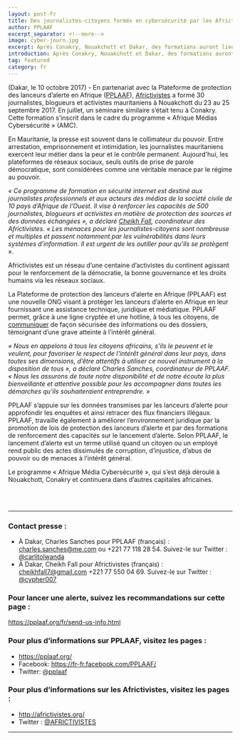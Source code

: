 ```yaml
---
layout: post-fr
title: Des journalistes-citoyens formés en cybersécurité par les Africtivistes et PPLAAF
author: PPLAAF
excerpt_separator: <!--more-->
image: cyber-journ.jpg
excerpt: Après Conakry, Nouakchott et Dakar, des formations auront lieu dans d’autres capitales africaines
introduction: Après Conakry, Nouakchott et Dakar, des formations auront lieu dans d’autres capitales africaines
tag: featured
category: fr
---
```

<!-- <img class="img-responsive img-post center-block" src="/img/posts/cyber-journ.jpg"> -->

(Dakar, le 10 octobre 2017) - En partenariat avec la Plateforme de protection des lanceurs d’alerte en Afrique ([PPLAAF](https://pplaaf.org/fr/)), [Africtivistes](http://www.africtivistes.org/) a formé 30 journalistes, blogueurs et activistes mauritaniens à Nouakchott du 23 au 25 septembre 2017. En juillet, un séminaire similaire s’était tenu à Conakry. Cette formation s’inscrit dans le cadre du programme « Afrique Médias Cybersécurité » (AMC). 

En Mauritanie, la presse est souvent dans le collimateur du pouvoir. Entre arrestation, emprisonnement et intimidation, les journalistes mauritaniens exercent leur métier dans la peur et le contrôle permanent. Aujourd'hui, les plateformes de réseaux sociaux, seuls outils de prise de parole démocratique, sont considérées comme une véritable menace par le régime au pouvoir.

_« Ce programme de formation en sécurité internet est destiné aux journalistes professionnels et aux acteurs des médias de la société civile de 10 pays d’Afrique de l’Ouest. Il vise à renforcer les capacités de 500 journalistes, blogueurs et activistes en matière de protection des sources et des données échangées », a déclaré [Cheikh Fall](https://twitter.com/cypher007?lang=fr), coordinateur des Africtivistes. « Les menaces pour les journalistes-citoyens sont nombreuse et multiples et passent notamment par les vulnérabilités dans leurs systèmes d’information. Il est urgent de les outiller pour qu’ils se protègent »_.

Africtivistes est un réseau d’une centaine d’activistes du continent agissant pour le renforcement de la démocratie, la bonne gouvernance et les droits humains via les réseaux sociaux.

La Plateforme de protection des lanceurs d’alerte en Afrique (PPLAAF) est une nouvelle ONG visant à protéger les lanceurs d’alerte en Afrique en leur fournissant une assistance technique, juridique et médiatique. PPLAAF permet, grâce à une ligne cryptée et une hotline, à tous les citoyens, de [communiquer](https://pplaaf.org/fr/send-us-info.html) de façon sécurisée des informations ou des dossiers, témoignant d’une grave atteinte à l’intérêt général. 

_« Nous en appelons à tous les citoyens africains, s’ils le peuvent et le veulent, pour favoriser le respect de l’intérêt général dans leur pays, dans toutes ses dimensions, d’être attentifs à utiliser ce nouvel instrument à la disposition de tous », a déclaré Charles Sanches, coordinateur de PPLAAF. « Nous les assurons de toute notre disponibilité et de notre écoute la plus bienveillante et attentive possible pour les accompagner dans toutes les démarches qu’ils souhaiteraient entreprendre. »_

PPLAAF s’appuie sur les données transmises par les lanceurs d’alerte pour approfondir les enquêtes et ainsi retracer des flux financiers illégaux. PPLAAF, travaille également à améliorer l’environnement juridique par la promotion de lois de protection des lanceurs d’alerte et par des formations de renforcement des capacités sur le lancement d’alerte. Selon PPLAAF, le lancement d’alerte est un terme utilisé quand un citoyen ou un employé rend public des actes dissimulés de corruption, d’injustice, d’abus de pouvoir ou de menaces à l’intérêt général.

Le programme « Afrique Média Cybersécurité », qui s’est déjà déroulé à Nouakchott, Conakry et continuera dans d’autres capitales africaines.


<br>
<br>

------

### Contact presse : 
- À Dakar, Charles Sanches pour PPLAAF (français) : [charles.sanches@me.com](mailto:charles.sanches@me.com) ou +221 77 118 28 54. Suivez-le sur Twitter : [@carlitolwanda](https://twitter.com/carlitolwanda?lang=fr)
- À Dakar, Cheikh Fall pour Africtivistes (français) : [cheikhfall7@gmail.com](mailto:cheikhfall7@gmail.com) +221 77 550 04 69. Suivez-le sur Twitter : [@cypher007](https://twitter.com/cypher007?lang=fr)

### Pour lancer une alerte, suivez les recommandations sur cette page :
<https://pplaaf.org/fr/send-us-info.html>

### Pour plus d’informations sur PPLAAF, visitez les pages :
- <https://pplaaf.org/>
- Facebook: <https://fr-fr.facebook.com/PPLAAF/>
- Twitter: [@pplaaf](https://twitter.com/pplaaf)

### Pour plus d’informations sur les Africtivistes, visitez les pages :
- <http://africtivistes.org/>
- Twitter : [@AFRICTIVISTES](https://twitter.com/AFRICTIVISTES?lang=fr)


--------------

